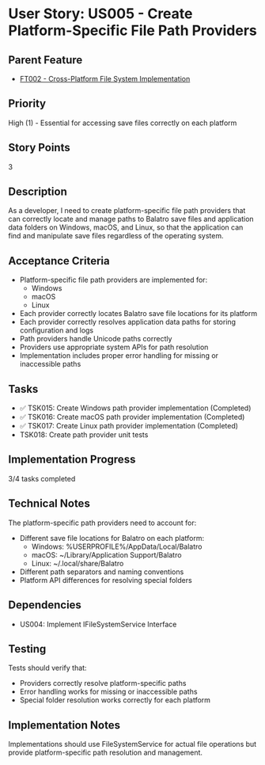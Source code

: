 # User Story: US005 - Create Platform-Specific File Path Providers

## Parent Feature

- [FT002 - Cross-Platform File System Implementation](../open/FT002-File-System.md)

## Priority

High (1) - Essential for accessing save files correctly on each platform

## Story Points

3

## Description

As a developer, I need to create platform-specific file path providers that can correctly locate and manage paths to Balatro save files and application data folders on Windows, macOS, and Linux, so that the application can find and manipulate save files regardless of the operating system.

## Acceptance Criteria

- Platform-specific file path providers are implemented for:
  - Windows
  - macOS
  - Linux
- Each provider correctly locates Balatro save file locations for its platform
- Each provider correctly resolves application data paths for storing configuration and logs
- Path providers handle Unicode paths correctly
- Providers use appropriate system APIs for path resolution
- Implementation includes proper error handling for missing or inaccessible paths

## Tasks

- ✅ TSK015: Create Windows path provider implementation (Completed)
- ✅ TSK016: Create macOS path provider implementation (Completed)
- ✅ TSK017: Create Linux path provider implementation (Completed)
- TSK018: Create path provider unit tests

## Implementation Progress

3/4 tasks completed

## Technical Notes

The platform-specific path providers need to account for:
- Different save file locations for Balatro on each platform:
  - Windows: %USERPROFILE%/AppData/Local/Balatro
  - macOS: ~/Library/Application Support/Balatro
  - Linux: ~/.local/share/Balatro
- Different path separators and naming conventions
- Platform API differences for resolving special folders

## Dependencies

- US004: Implement IFileSystemService Interface

## Testing

Tests should verify that:
- Providers correctly resolve platform-specific paths
- Error handling works for missing or inaccessible paths
- Special folder resolution works correctly for each platform

## Implementation Notes

Implementations should use FileSystemService for actual file operations but provide platform-specific path resolution and management.
